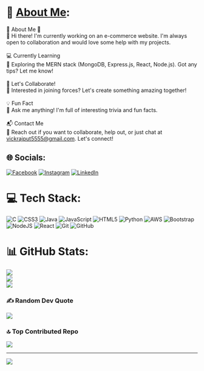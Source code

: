 # 💫 [About Me](https://portfolio-psi-sandy-33.vercel.app/):
🌟 About Me 🌟<br>👋 Hi there! I'm currently working on an e-commerce website. I'm always open to collaboration and would love some help with my projects.<br><br>💻 Currently Learning<br>🌱 Exploring the MERN stack (MongoDB, Express.js, React, Node.js). Got any tips? Let me know!<br><br>🤝 Let's Collaborate!<br>🔗 Interested in joining forces? Let's create something amazing together!<br><br>💡 Fun Fact<br>🤔 Ask me anything! I'm full of interesting trivia and fun facts.<br><br>📬 Contact Me<br>📩 Reach out if you want to collaborate, help out, or just chat at vickrajput5555@gmail.com. Let's connect!


## 🌐 Socials:
[![Facebook](https://img.shields.io/badge/Facebook-%231877F2.svg?logo=Facebook&logoColor=white)](https://facebook.com/https://www.facebook.com/pushpendra.raghav.562/) [![Instagram](https://img.shields.io/badge/Instagram-%23E4405F.svg?logo=Instagram&logoColor=white)](https://instagram.com/https://www.instagram.com/pushpendraraghav91/) [![LinkedIn](https://img.shields.io/badge/LinkedIn-%230077B5.svg?logo=linkedin&logoColor=white)](https://linkedin.com/in/https://www.linkedin.com/in/pushpendra-singh12/) 

# 💻 Tech Stack:
![C](https://img.shields.io/badge/c-%2300599C.svg?style=plastic&logo=c&logoColor=white) ![CSS3](https://img.shields.io/badge/css3-%231572B6.svg?style=plastic&logo=css3&logoColor=white) ![Java](https://img.shields.io/badge/java-%23ED8B00.svg?style=plastic&logo=openjdk&logoColor=white) ![JavaScript](https://img.shields.io/badge/javascript-%23323330.svg?style=plastic&logo=javascript&logoColor=%23F7DF1E) ![HTML5](https://img.shields.io/badge/html5-%23E34F26.svg?style=plastic&logo=html5&logoColor=white) ![Python](https://img.shields.io/badge/python-3670A0?style=plastic&logo=python&logoColor=ffdd54) ![AWS](https://img.shields.io/badge/AWS-%23FF9900.svg?style=plastic&logo=amazon-aws&logoColor=white) ![Bootstrap](https://img.shields.io/badge/bootstrap-%238511FA.svg?style=plastic&logo=bootstrap&logoColor=white) ![NodeJS](https://img.shields.io/badge/node.js-6DA55F?style=plastic&logo=node.js&logoColor=white) ![React](https://img.shields.io/badge/react-%2320232a.svg?style=plastic&logo=react&logoColor=%2361DAFB) ![Git](https://img.shields.io/badge/git-%23F05033.svg?style=plastic&logo=git&logoColor=white) ![GitHub](https://img.shields.io/badge/github-%23121011.svg?style=plastic&logo=github&logoColor=white)
# 📊 GitHub Stats:
![](https://github-readme-stats.vercel.app/api?username=pushpendra-singh123&theme=default&hide_border=false&include_all_commits=false&count_private=false)<br/>
![](https://github-readme-streak-stats.herokuapp.com/?user=pushpendra-singh123&theme=default&hide_border=false)<br/>
![](https://github-readme-stats.vercel.app/api/top-langs/?username=pushpendra-singh123&theme=default&hide_border=false&include_all_commits=false&count_private=false&layout=compact)

### ✍️ Random Dev Quote
![](https://quotes-github-readme.vercel.app/api?type=horizontal&theme=tokyonight)

### 🔝 Top Contributed Repo
![](https://github-contributor-stats.vercel.app/api?username=pushpendra-singh123&limit=5&theme=nightowl&combine_all_yearly_contributions=true)

---
[![](https://visitcount.itsvg.in/api?id=pushpendra-singh123&icon=6&color=0)](https://visitcount.itsvg.in)

<!-- Proudly created with GPRM ( https://gprm.itsvg.in ) -->
